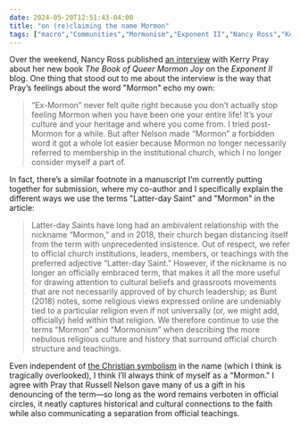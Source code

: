 ```yaml
---
date: 2024-05-20T12:51:43-04:00
title: "on (re)claiming the name Mormon"
tags: ["macro","Communities","Mormonism","Exponent II","Nancy Ross","Kerry Pray","Russell Nelson","Community of Christ","Mormon"]
---
```

Over the weekend, Nancy Ross published [an interview](https://exponentii.org/blog/queer-mormon-joy-an-interview-with-kerry-pray/) with Kerry Pray about her new book *The Book of Queer Mormon Joy* on the *Exponent II* blog. One thing that stood out to me about the interview is the way that Pray’s feelings about the word "Mormon" echo my own: 

> “Ex-Mormon” never felt quite right because you don’t actually stop feeling Mormon when you have been one your entire life! It’s your culture and your heritage and where you come from. I tried post-Mormon for a while. But after Nelson made “Mormon” a forbidden word it got a whole lot easier because Mormon no longer necessarily referred to membership in the institutional church, which I no longer consider myself a part of.

In fact, there’s a similar footnote in a manuscript I’m currently putting together for submission, where my co-author and I specifically explain the different ways we use the terms "Latter-day Saint" and "Mormon" in the article:

> Latter-day Saints have long had an ambivalent relationship with the nickname “Mormon,” and in 2018, their church began distancing itself from the term with unprecedented insistence. Out of respect, we refer to official church institutions, leaders, members, or teachings with the preferred adjective “Latter-day Saint.” However, if the nickname is no longer an officially embraced term, that makes it all the more useful for drawing attention to cultural beliefs and grassroots movements that are not necessarily approved of by church leadership; as Bunt (2018) notes, some religious views expressed online are undeniably tied to a particular religion even if not universally (or, we might add, officially) held within that religion. We therefore continue to use the terms “Mormon” and “Mormonism” when describing the more nebulous religious culture and history that surround official church structure and teachings.

Even independent of [the Christian symbolism](https://spencergreenhalgh.com/communities/the-christian-symbolism-of-the-name-mormon/) in the name (which I think is tragically overlooked), I think I’ll always think of myself as a "Mormon." I agree with Pray that Russell Nelson gave many of us a gift in his denouncing of the term—so long as the word remains verboten in official circles, it neatly captures historical and cultural connections to the faith while also communicating a separation from official teachings.